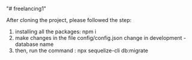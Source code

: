 "# freelancing1" 

After cloning the project, please followed the step:
1. installing all the packages: npm i
2. make changes in the file config/config.json change in development - database name
3. then, run the command : npx sequelize-cli db:migrate

